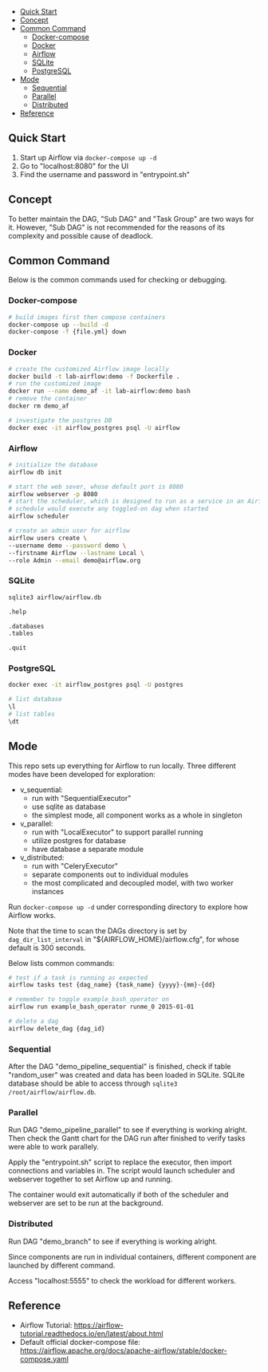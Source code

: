 
- [Quick Start](#quick-start)
- [Concept](#concept)
- [Common Command](#common-command)
  - [Docker-compose](#docker-compose)
  - [Docker](#docker)
  - [Airflow](#airflow)
  - [SQLite](#sqlite)
  - [PostgreSQL](#postgresql)
- [Mode](#mode)
  - [Sequential](#sequential)
  - [Parallel](#parallel)
  - [Distributed](#distributed)
- [Reference](#reference)


## Quick Start
1. Start up Airflow via `docker-compose up -d`
1. Go to "localhost:8080" for the UI
1. Find the username and password in "entrypoint.sh"


## Concept
To better maintain the DAG, "Sub DAG" and "Task Group" are two ways for it. However, "Sub DAG" is not recommended for the reasons of its complexity and possible cause of deadlock.


## Common Command
Below is the common commands used for checking or debugging.

### Docker-compose
```sh
# build images first then compose containers
docker-compose up --build -d
docker-compose -f {file.yml} down
```

### Docker
```sh
# create the customized Airflow image locally
docker build -t lab-airflow:demo -f Dockerfile .
# run the customized image
docker run --name demo_af -it lab-airflow:demo bash
# remove the container
docker rm demo_af

# investigate the postgres DB
docker exec -it airflow_postgres psql -U airflow
```

### Airflow
```sh
# initialize the database
airflow db init

# start the web sever, whose default port is 8080
airflow webserver -p 8080
# start the scheduler, which is designed to run as a service in an Airflow production environment
# schedule would execute any toggled-on dag when started
airflow scheduler

# create an admin user for airflow
airflow users create \
--username demo --password demo \
--firstname Airflow --lastname Local \
--role Admin --email demo@airflow.org
```

### SQLite
```bash
sqlite3 airflow/airflow.db

.help

.databases
.tables

.quit
```

### PostgreSQL
```bash
docker exec -it airflow_postgres psql -U postgres

# list database
\l
# list tables
\dt
```


## Mode
This repo sets up everything for Airflow to run locally. Three different modes have been developed for exploration:
- v_sequential:
  - run with "SequentialExecutor"
  - use sqlite as database
  - the simplest mode, all component works as a whole in singleton
- v_parallel:
  - run with "LocalExecutor" to support parallel running
  - utilize postgres for database
  - have database a separate module
- v_distributed:
  - run with "CeleryExecutor"
  - separate components out to individual modules
  - the most complicated and decoupled model, with two worker instances

Run `docker-compose up -d` under corresponding directory to explore how Airflow works.

Note that the time to scan the DAGs directory is set by `dag_dir_list_interval` in "${AIRFLOW_HOME}/airflow.cfg", for whose default is 300 seconds.

Below lists common commands:
```sh
# test if a task is running as expected
airflow tasks test {dag_name} {task_name} {yyyy}-{mm}-{dd}

# remember to toggle example_bash_operator on
airflow run example_bash_operator runme_0 2015-01-01

# delete a dag
airflow delete_dag {dag_id}
```

### Sequential
After the DAG "demo_pipeline_sequential" is finished, check if table "random_user" was created and data has been loaded in SQLite. SQLite database should be able to access through `sqlite3 /root/airflow/airflow.db`.

### Parallel
Run DAG "demo_pipeline_parallel" to see if everything is working alright. Then check the Gantt chart for the DAG run after finished to verify tasks were able to work parallely.

Apply the "entrypoint.sh" script to replace the executor, then import connections and variables in. The script would launch scheduler and webserver together to set Airflow up and running.

The container would exit automatically if both of the scheduler and webserver are set to be run at the background.

### Distributed
Run DAG "demo_branch" to see if everything is working alright.

Since components are run in individual containers, different component are launched by different command.

Access "localhost:5555" to check the workload for different workers.


## Reference
- Airflow Tutorial: https://airflow-tutorial.readthedocs.io/en/latest/about.html
- Default official docker-compose file: https://airflow.apache.org/docs/apache-airflow/stable/docker-compose.yaml
